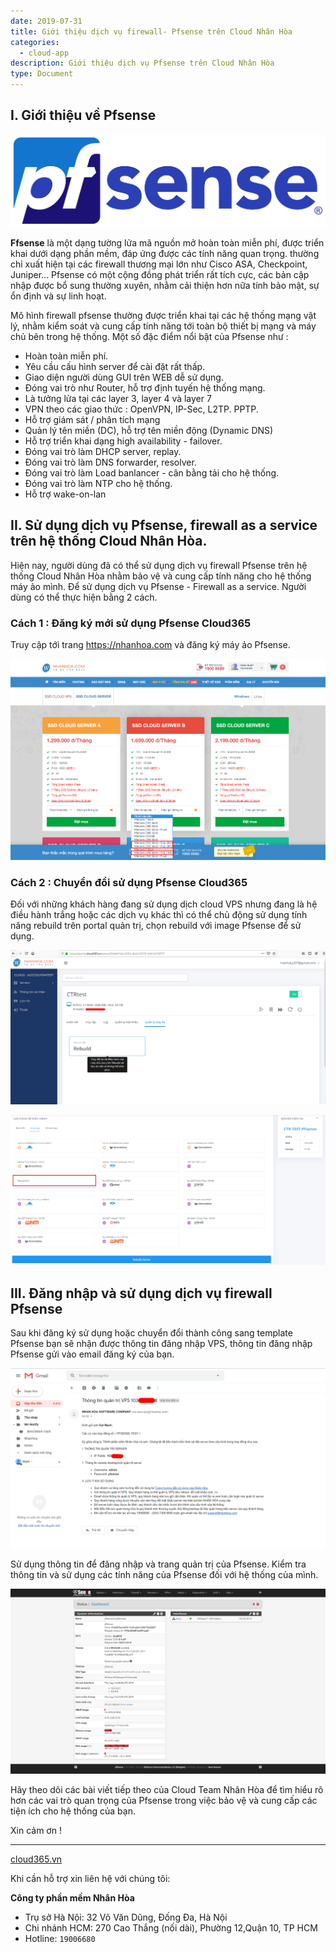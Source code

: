 ```yaml
---
date: 2019-07-31
title: Giới thiệu dịch vụ firewall- Pfsense trên Cloud Nhân Hòa
categories:
  - cloud-app
description: Giới thiệu dịch vụ Pfsense trên Cloud Nhân Hòa
type: Document
---
```


## I. Giới thiệu về Pfsense

![](/images/img-pfsense/pfsense-05.png)

**Ffsense** là một dạng tường lửa mã nguồn mở hoàn toàn miễn phí, được triển khai dưới dạng phần mềm, đáp ứng được các tính năng quan trọng. thường chỉ xuất hiện tại các firewall thương mại lớn như Cisco ASA, Checkpoint, Juniper... Pfsense có một cộng đồng phát triển rất tích cực, các bản cập nhập được bổ sung thường xuyên, nhằm cải thiện hơn nữa tính bảo mật, sự ổn định và sự linh hoạt. 

Mô hình firewall pfsense thường được triển khai tại các hệ thống mạng vật lý, nhằm kiểm soát và cung cấp tính năng tới toàn bộ thiết bị mạng và máy chủ bên trong hệ thống. Một số đặc điểm nổi bật của Pfsense như : 
 - Hoàn toàn miễn phí.
 - Yêu cầu cấu hình server để cài đặt rất thấp. 
 - Giao diện người dùng GUI trên WEB dễ sử dụng.
 - Đóng vai trò như Router, hỗ trợ định tuyến hệ thống mạng.
 - Là tưởng lửa tại các layer 3, layer 4 và layer 7
 - VPN theo các giao thức : OpenVPN, IP-Sec, L2TP. PPTP.
 - Hỗ trợ giám sát / phân tích mạng
 - Quản lý tên miền (DC), hỗ trợ tên miền động (Dynamic DNS)
 - Hỗ trợ triển khai dạng high availability - failover.
 - Đóng vai trò làm DHCP server, replay.
 - Đóng vai trò làm DNS forwarder, resolver.
 - Đóng vai trò làm Load banlancer - cân bằng tải cho hệ thống.
 - Đóng vai trò làm NTP cho hệ thống.
 - Hỗ trợ wake-on-lan

## II. Sử dụng dịch vụ Pfsense, firewall as a service trên hệ thống Cloud Nhân Hòa. 

Hiện nay, người dùng đã có thể sử dụng dịch vụ firewall Pfsense trên hệ thống Cloud Nhân Hòa nhằm bảo vệ và cung cấp tính năng cho hệ thống máy ảo mình. Để sử dụng dịch vụ Pfsense - Firewall as a service. Người dùng có thể thực hiện bằng 2 cách.

### Cách 1 : Đăng ký mới sử dụng Pfsense Cloud365 

Truy cập tới trang https://nhanhoa.com và đăng ký máy ảo Pfsense. 

![](/images/img-pfsense/pfsense-00.png)

### Cách 2 : Chuyển đổi sử dụng Pfsense Cloud365 

Đối với những khách hàng đang sử dụng dịch cloud VPS nhưng đang là hệ điều hành trắng hoặc các dịch vụ khác thì có thể chủ động sử dụng tính năng rebuild trên portal quản trị, chọn rebuild với image Pfsense để sử dụng.

![](/images/img-pfsense/pfsense-01.png)

![](/images/img-pfsense/pfsense-04.png)


## III. Đăng nhập và sử dụng dịch vụ firewall Pfsense

Sau khi đăng ký sử dụng hoặc chuyển đổi thành công sang template Pfsense bạn sẽ nhận được thông tin đăng nhập VPS, thông tin đăng nhập Pfsense gửi vào email đăng ký của bạn.

![](/images/img-pfsense/pfsense-02.png)

Sử dụng thông tin để đăng nhập và trang quản trị của Pfsense. Kiểm tra thông tin và sử dụng các tính năng của Pfsense đối với hệ thống của mình.

![](/images/img-pfsense/pfsense-03.png)

Hãy theo dõi các bài viết tiếp theo của Cloud Team Nhân Hòa để tìm hiểu rõ hơn các vai trò quan trọng của Pfsense trong việc bảo vệ và cung cấp các tiện ích cho hệ thống của bạn.  

Xin cảm ơn !

---
<a href="https://cloud365.vn/" target="_blank">cloud365.vn</a>

Khi cần hỗ trợ xin liên hệ với chúng tôi:

**Công ty phần mềm Nhân Hòa**
- Trụ sở Hà Nội: 32 Võ Văn Dũng, Đống Đa, Hà Nội
- Chi nhánh HCM: 270 Cao Thắng (nối dài), Phường 12,Quận 10, TP HCM
- Hotline: `19006680`